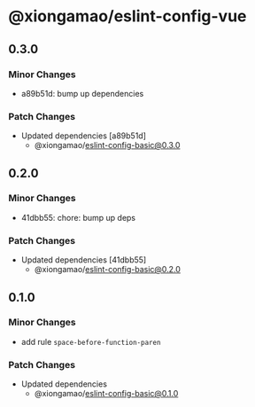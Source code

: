 # @xiongamao/eslint-config-vue

## 0.3.0

### Minor Changes

- a89b51d: bump up dependencies

### Patch Changes

- Updated dependencies [a89b51d]
  - @xiongamao/eslint-config-basic@0.3.0

## 0.2.0

### Minor Changes

- 41dbb55: chore: bump up deps

### Patch Changes

- Updated dependencies [41dbb55]
  - @xiongamao/eslint-config-basic@0.2.0

## 0.1.0

### Minor Changes

- add rule `space-before-function-paren`

### Patch Changes

- Updated dependencies
  - @xiongamao/eslint-config-basic@0.1.0

